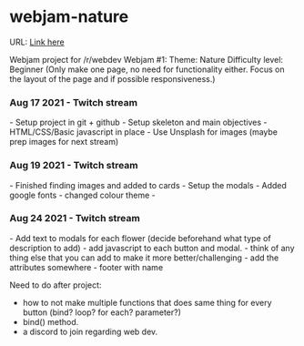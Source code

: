 # webjam-nature

URL: <a href="https://www.sudowatari.com/webjam-nature">Link here</a>

Webjam project for /r/webdev
Webjam #1:
Theme: Nature
Difficulty level: Beginner (Only make one page, no need for functionality either. Focus on the layout of the page and if possible responsiveness.)

<h3>Aug 17 2021 - Twitch stream</h3>
- Setup project in git + github
- Setup skeleton and main objectives
- HTML/CSS/Basic javascript in place
- Use Unsplash for images (maybe prep images for next stream)

<h3>Aug 19 2021 - Twitch stream</h3>
- Finished finding images and added to cards
- Setup the modals
- Added google fonts
- changed colour theme
-

<h3>Aug 24 2021 - Twitch stream</h3>
- Add text to modals for each flower (decide beforehand what type of description to add) 
- add javascript to each button and modal.
- think of any thing else that you can add to make it more better/challenging
- add the attributes somewhere - footer with name


Need to do after project:
- how to not make multiple functions that does same thing for every button (bind? loop? for each? parameter?)
- bind() method.
- a discord to join regarding web dev.
